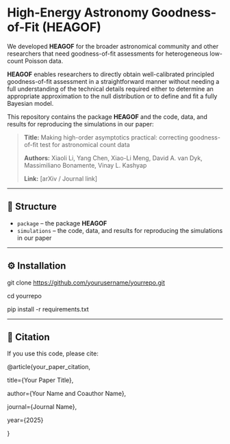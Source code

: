 # High-Energy Astronomy Goodness-of-Fit (HEAGOF)


We developed **HEAGOF** for the broader astronomical community and other researchers that need goodness-of-fit assessments for heterogeneous low-count Poisson data.

**HEAGOF** enables researchers to directly obtain well-calibrated principled goodness-of-fit assessment in a straightforward manner without needing a full understanding of the technical details required either to determine an appropriate approximation to the null distribution or to define and fit a fully Bayesian model.

This repository contains the package **HEAGOF** and the code, data, and results for reproducing the simulations in our paper:

> **Title:** Making high-order asymptotics practical: correcting goodness-of-fit test for astronomical count data
> 
> **Authors:** Xiaoli Li, Yang Chen, Xiao-Li Meng, David A. van Dyk, Massimiliano Bonamente, Vinay L. Kashyap
> 
> **Link:** [arXiv / Journal link] 

---

## 📂 Structure
- `package` – the package **HEAGOF**
- `simulations` – the code, data, and results for reproducing the simulations in our paper

---

## ⚙️ Installation

git clone https://github.com/yourusername/yourrepo.git

cd yourrepo

pip install -r requirements.txt


---

## 📜 Citation

If you use this code, please cite:

@article{your_paper_citation,

  title={Your Paper Title},
  
  author={Your Name and Coauthor Name},
  
  journal={Journal Name},
  
  year={2025}
  
}


